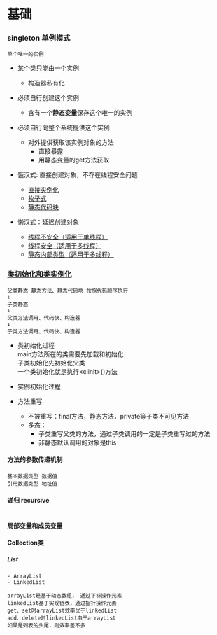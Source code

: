 基础
==
### singleton 单例模式
    单个唯一的实例
+ 某个类只能由一个实例
    * 构造器私有化
+ 必须自行创建这个实例
    * 含有一个**静态变量**保存这个唯一的实例
+ 必须自行向整个系统提供这个实例
    * 对外提供获取该实例对象的方法
        * 直接暴露
        * 用静态变量的get方法获取
    
+ 饿汉式: 直接创建对象，不存在线程安全问题
    + [直接实例化](src/singleton/Singleton1.java)
    + [枚举式](src/singleton/Singleton2.java)
    + [静态代码块](src/singleton/Singleton3.java)
+ 懒汉式：延迟创建对象
    + [线程不安全（适用于单线程）](src/singleton/Singleton4.java)
    + [线程安全（适用于多线程）](src/singleton/Singleton5.java)
    + [静态内部类型（适用于多线程）](src/singleton/Singleton6.java)
### [类初始化和类实例化](src/initAndInstantiate/Son.java)
    父类静态 静态方法、静态代码块 按照代码顺序执行
    ↓
    子类静态
    ↓
    父类方法调用、代码快、构造器
    ↓
    子类方法调用、代码快、构造器        

- 类初始化过程  
    main方法所在的类需要先加载和初始化  
    子类初始化先初始化父类  
    一个类初始化就是执行\<clinit>\()方法
- 实例初始化过程

- 方法重写
    - 不被重写：final方法，静态方法，private等子类不可见方法
    - 多态：  
        - 子类重写父类的方法，通过子类调用的一定是子类重写过的方法
        - 非静态默认调用的对象是this
#### 方法的参数传递机制
    基本数据类型 数据值
    引用数据类型 地址值

#### 递归 recursive
```java

```

#### 局部变量和成员变量

#### Collection类
##### List
    - ArrayList
    - LinkedList

    arrayList是基于动态数组， 通过下标操作元素
    linkedList基于实现链表，通过指针操作元素
    get、set时arrayList效率优于linkedList
    add、delete时linkedList由于arrayList
    如果是列表的头尾，则效率差不多
        
    


